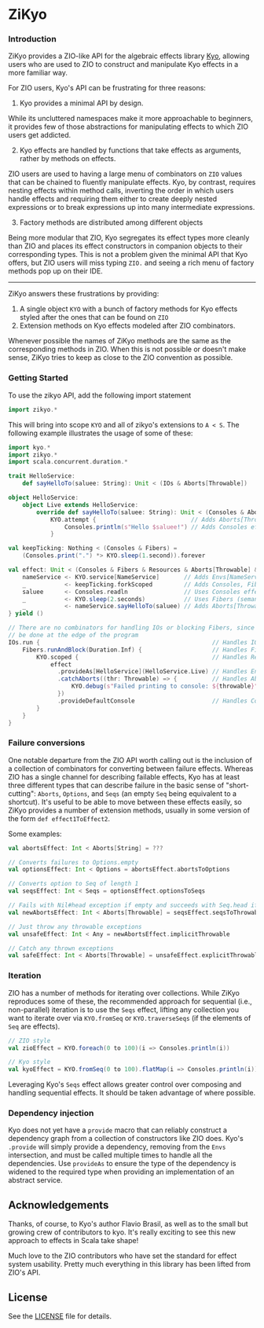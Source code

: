 # ZiKyo

### Introduction

ZiKyo provides a ZIO-like API for the algebraic effects library [Kyo](https://getkyo.io), allowing users who are used to ZIO to construct and manipulate Kyo effects in a more familiar way.

For ZIO users, Kyo's API can be frustrating for three reasons:
1. Kyo provides a minimal API by design. 

While its uncluttered namespaces make it more approachable to beginners, it provides few of those abstractions for manipulating effects to which ZIO users get addicted.

2. Kyo effects are handled by functions that take effects as arguments, rather by methods on effects.

ZIO users are used to having a large menu of combinators on `ZIO` values that can be chained to fluently manipulate effects. Kyo, by contrast, requires nesting effects within method calls, inverting the order in which users handle effects and requiring them either to create deeply nested expressions or to break expressions up into many intermediate expressions.

3. Factory methods are distributed among different objects

Being more modular that ZIO, Kyo segregates its effect types more cleanly than ZIO and places its effect constructors in companion objects to their corresponding types. This is not a problem given the minimal API that Kyo offers, but ZIO users will miss typing `ZIO.` and seeing a rich menu of factory methods pop up on their IDE.

---

ZiKyo answers these frustrations by providing:
1. A single object `KYO` with a bunch of factory methods for Kyo effects styled after the ones that can be found on `ZIO`
2. Extension methods on Kyo effects modeled after ZIO combinators.

Whenever possible the names of ZiKyo methods are the same as the corresponding methods in ZIO. When this is not possible or doesn't make sense, ZiKyo tries to keep as close to the ZIO convention as possible.

### Getting Started

To use the zikyo API, add the following import statement

```scala 
import zikyo.*
```

This will bring into scope `KYO` and all of zikyo's extensions to `A < S`. The following example illustrates the usage of some of these:

```scala 3
import kyo.*
import zikyo.*
import scala.concurrent.duration.*

trait HelloService:
	def sayHelloTo(saluee: String): Unit < (IOs & Aborts[Throwable])

object HelloService:
    object Live extends HelloService:
        override def sayHelloTo(saluee: String): Unit < (Consoles & Aborts[Throwable]) =
            KYO.attempt {                           // Adds Aborts[Throwable] effect
                Consoles.println(s"Hello $saluee!") // Adds Consoles effect
			}

val keepTicking: Nothing < (Consoles & Fibers) =
	(Consoles.print(".") *> KYO.sleep(1.second)).forever

val effect: Unit < (Consoles & Fibers & Resources & Aborts[Throwable] & Envs[NameService]) = for {
    nameService <- KYO.service[NameService]       // Adds Envs[NameService] effect
    _           <- keepTicking.forkScoped         // Adds Consoles, Fibers, and Resources effects
    saluee      <- Consoles.readln                // Uses Consoles effect
    _           <- KYO.sleep(2.seconds)           // Uses Fibers (semantic blocking)
    _           <- nameService.sayHelloTo(saluee) // Adds Aborts[Throwable] effect
} yield ()

// There are no combinators for handling IOs or blocking Fibers, since this should
// be done at the edge of the program
IOs.run {                                                 // Handles IOs
    Fibers.runAndBlock(Duration.Inf) {                    // Handles Fibers
        KYO.scoped {                                      // Handles Resources
            effect
              .provideAs[HelloService](HelloService.Live) // Handles Envs[HelloService]
              .catchAborts((thr: Throwable) => {          // Handles Aborts[Throwable]
                  KYO.debug(s"Failed printing to console: ${throwable}")
              })
              .provideDefaultConsole                      // Handles Consoles
        }
    }
}
```

### Failure conversions

One notable departure from the ZIO API worth calling out is the inclusion of a collection of combinators for converting between failure effects. Whereas ZIO has a single channel for describing failable effects, Kyo has at least three different types that can describe failure in the basic sense of "short-cutting": `Aborts`, `Options`, and `Seqs` (an empty `Seq` being equivalent to a shortcut). It's useful to be able to move between these effects easily, so ZiKyo provides a number of extension methods, usually in some version of the form `def effect1ToEffect2`.

Some examples:

```scala 3
val abortsEffect: Int < Aborts[String] = ???

// Converts failures to Options.empty
val optionsEffect: Int < Options = abortsEffect.abortsToOptions

// Converts option to Seq of length 1
val seqsEffect: Int < Seqs = optionsEffect.optionsToSeqs

// Fails with Nil#head exception if empty and succeeds with Seq.head if non-empty
val newAbortsEffect: Int < Aborts[Throwable] = seqsEffect.seqsToThrowable

// Just throw any throwable exceptions
val unsafeEffect: Int < Any = newAbortsEffect.implicitThrowable

// Catch any thrown exceptions
val safeEffect: Int < Aborts[Throwable] = unsafeEffect.explicitThrowable
```

### Iteration

ZIO has a number of methods for iterating over collections. While ZiKyo reproduces some of these, the recommended approach for sequential (i.e., non-parallel) iteration is to use the `Seqs` effect, lifting any collection you want to iterate over via `KYO.fromSeq` or `KYO.traverseSeqs` (if the elements of `Seq` are effects).

```scala 3
// ZIO style
val zioEffect = KYO.foreach(0 to 100)(i => Consoles.println(i))

// Kyo style
val kyoEffect = KYO.fromSeq(0 to 100).flatMap(i => Consoles.println(i))
```

Leveraging Kyo's `Seqs` effect allows greater control over composing and handling sequential effects. It should be taken advantage of where possible.

### Dependency injection

Kyo does not yet have a `provide` macro that can reliably construct a dependency graph from a collection of constructors like ZIO does. Kyo's `.provide` will simply provide a dependency, removing from the `Envs` intersection, and must be called multiple times to handle all the dependencies. Use `provideAs` to ensure the type of the dependency is widened to the required type when providing an implementation of an abstract service.

## Acknowledgements

Thanks, of course, to Kyo's author Flavio Brasil, as well as to the small but growing crew of contributors to kyo. It's really exciting to see this new approach to effects in Scala take shape! 

Much love to the ZIO contributors who have set the standard for effect system usability. Pretty much everything in this library has been lifted from ZIO's API.


License
-------

See the [LICENSE](https://github.com/getkyo/kyo/blob/master/LICENSE.txt) file for details.
 
